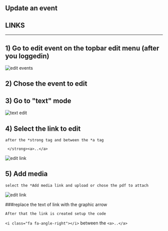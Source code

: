
## Update an event ##

## LINKS
______

## 1) Go to edit event on the topbar edit menu (after you loggedin) ##

![edit events](../wp-content/plugins/aeris-wordpress-events-list-all/assets/events_1.png "edit events")

## 2) Chose the event to edit ##

## 3) Go to "text" mode ##

![text edit](../wp-content/plugins/aeris-wordpress-events-list-all/assets/events_2.png "edit events")

## 4) Select the link to edit ##
	after the *strong tag and between the *a tag
`` </strong><a>..</a>`` 

![edit link](../wp-content/plugins/aeris-wordpress-events-list-all/assets/events_3.png "edit link")

## 5) Add media
 	select the *Add media link and upload or chose the pdf to attach

![edit link](../wp-content/plugins/aeris-wordpress-events-list-all/assets/events_4.png "edit link")

###replace the text of link with the graphic arrow

	After that the link is created setup the code 
	
 ``<i class="fa fa-angle-right"></i>``
between the 
``<a>..</a>``

